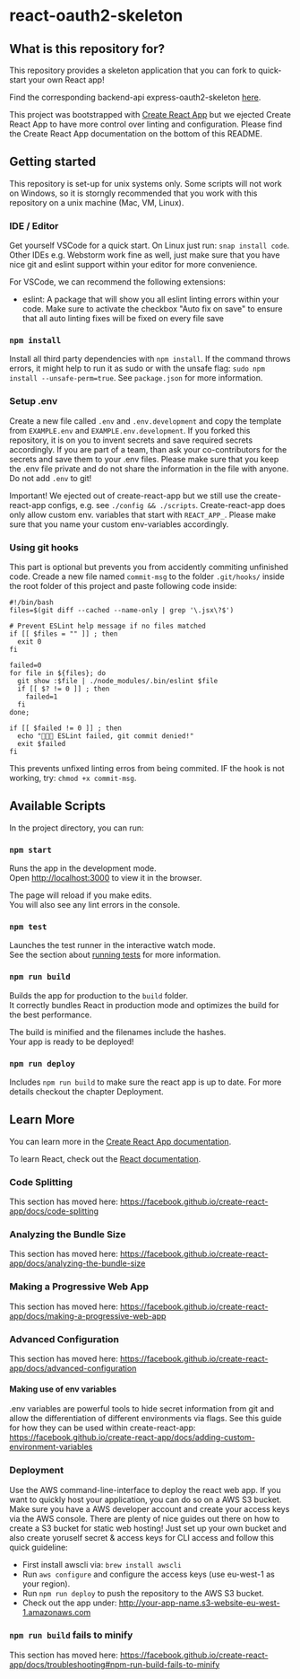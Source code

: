 # react-oauth2-skeleton

## What is this repository for?

This repository provides a skeleton application that you can fork to quick-start your own React app!

Find the corresponding backend-api express-oauth2-skeleton [here](https://github.com/tum-aweink/express-oauth2-skeleton). 

This project was bootstrapped with [Create React App](https://github.com/facebook/create-react-app) but we ejected Create React App to have more control over linting and configuration. Please find the Create React App documentation on the bottom of this README. 

## Getting started

This repository is set-up for unix systems only. Some scripts will not work on Windows, so it is storngly recommended that you work with this repository on a unix machine (Mac, VM, Linux).

### IDE / Editor

Get yourself VSCode for a quick start. On Linux just run: `snap install code`. Other IDEs e.g. Webstorm work fine as well, just make sure that you have nice git and eslint support within your editor for more convenience.

For VSCode, we can recommend the following extensions:

- eslint: A package that will show you all eslint linting errors within your code. Make sure to activate the checkbox "Auto fix on save" to ensure that all auto linting fixes will be fixed on every file save

### `npm install`

Install all third party dependencies with `npm install`. If the command throws errors, it might help to run it as sudo or with the unsafe flag: `sudo npm install --unsafe-perm=true`. See `package.json` for more information.

### Setup .env

Create a new file called `.env` and `.env.development` and copy the template from `EXAMPLE.env` and `EXAMPLE.env.development`. If you forked this repository, it is on you to invent secrets and save required secrets accordingly. If you are part of a team, than ask your co-contributors for the secrets and save them to your .env files. Please make sure that you keep the .env file private and do not share the information in the file with anyone. Do not add `.env` to git! 

Important! We ejected out of create-react-app but we still use the create-react-app configs, e.g. see `./config && ./scripts`. Create-react-app does only allow custom env. variables that start with `REACT_APP_`. Please make sure that you name your custom env-variables accordingly. 

### Using git hooks

This part is optional but prevents you from accidently commiting unfinished code. Creade a new file named `commit-msg` to the folder `.git/hooks/` inside the root folder of this project and paste following code inside:

```
#!/bin/bash
files=$(git diff --cached --name-only | grep '\.jsx\?$')

# Prevent ESLint help message if no files matched
if [[ $files = "" ]] ; then
  exit 0
fi

failed=0
for file in ${files}; do
  git show :$file | ./node_modules/.bin/eslint $file
  if [[ $? != 0 ]] ; then
    failed=1
  fi
done;

if [[ $failed != 0 ]] ; then
  echo "🚫🚫🚫 ESLint failed, git commit denied!"
  exit $failed
fi
```

This prevents unfixed linting erros from being commited.
IF the hook is not working, try: `chmod +x commit-msg`.

## Available Scripts

In the project directory, you can run:

### `npm start`

Runs the app in the development mode.<br>
Open [http://localhost:3000](http://localhost:3000) to view it in the browser.

The page will reload if you make edits.<br>
You will also see any lint errors in the console.

### `npm test`

Launches the test runner in the interactive watch mode.<br>
See the section about [running tests](https://facebook.github.io/create-react-app/docs/running-tests) for more information.

### `npm run build`

Builds the app for production to the `build` folder.<br>
It correctly bundles React in production mode and optimizes the build for the best performance.

The build is minified and the filenames include the hashes.<br>
Your app is ready to be deployed!

### `npm run deploy`

Includes `npm run build` to make sure the react app is up to date. For more details checkout the chapter Deployment.

## Learn More

You can learn more in the [Create React App documentation](https://facebook.github.io/create-react-app/docs/getting-started).

To learn React, check out the [React documentation](https://reactjs.org/).

### Code Splitting

This section has moved here: https://facebook.github.io/create-react-app/docs/code-splitting

### Analyzing the Bundle Size

This section has moved here: https://facebook.github.io/create-react-app/docs/analyzing-the-bundle-size

### Making a Progressive Web App

This section has moved here: https://facebook.github.io/create-react-app/docs/making-a-progressive-web-app

### Advanced Configuration

This section has moved here: https://facebook.github.io/create-react-app/docs/advanced-configuration

#### Making use of env variables

.env variables are powerful tools to hide secret information from git and allow the differentiation of different environments via flags. See this guide for how they can be used within create-react-app: https://facebook.github.io/create-react-app/docs/adding-custom-environment-variables

### Deployment

Use the AWS command-line-interface to deploy the react web app. If you want to quickly host your application, you can do so on a AWS S3 bucket. Make sure you have a AWS developer account and create your access keys via the AWS console. There are plenty of nice guides out there on how to create a S3 bucket for static web hosting! Just set up your own bucket and also create yoruself secret & access keys for CLI access and follow this quick guideline: 

- First install awscli via: `brew install awscli`
- Run `aws configure` and configure the access keys (use eu-west-1 as your region).
- Run `npm run deploy` to push the repository to the AWS S3 bucket.
- Check out the app under: http://your-app-name.s3-website-eu-west-1.amazonaws.com

### `npm run build` fails to minify

This section has moved here: https://facebook.github.io/create-react-app/docs/troubleshooting#npm-run-build-fails-to-minify
